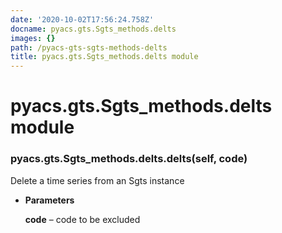 ```yaml
---
date: '2020-10-02T17:56:24.758Z'
docname: pyacs.gts.Sgts_methods.delts
images: {}
path: /pyacs-gts-sgts-methods-delts
title: pyacs.gts.Sgts_methods.delts module
---
```


# pyacs.gts.Sgts_methods.delts module


### pyacs.gts.Sgts_methods.delts.delts(self, code)
Delete a time series from an Sgts instance


* **Parameters**

    **code** – code to be excluded
